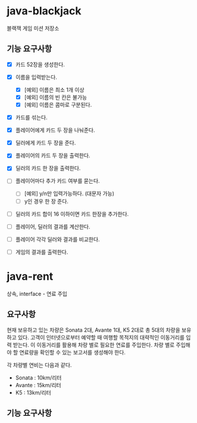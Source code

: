 # java-blackjack
블랙잭 게임 미션 저장소

## 기능 요구사항
- [x] 카드 52장을 생성한다.
- [x] 이름을 입력받는다.
    - [x] [예외] 이름은 최소 1개 이상
    - [x] [예외] 이름의 빈 칸은 불가능
    - [x] [예외] 이름은 콤마로 구분된다.
- [x] 카드를 섞는다.
- [x] 플레이어에게 카드 두 장을 나눠준다.
- [x] 딜러에게 카드 두 장을 준다.
- [x] 플레이어의 카드 두 장을 출력한다.
- [x] 딜러의 카드 한 장을 출력한다.
- [ ] 플레이어마다 추가 카드 여부를 묻는다.
    - [ ] [예외] y/n만 입력가능하다. (대문자 가능)
    - [ ] y인 경우 한 장 준다.
- [ ] 딜러의 카드 합이 16 이하이면 카드 한장을 추가한다.
- [ ] 플레이어, 딜러의 결과를 계산한다.
- [ ] 플레이어 각각 딜러와 결과를 비교한다.
- [ ] 게임의 결과를 출력한다.



# java-rent
상속, interface - 연료 주입

## 요구사항
현재 보유하고 있는 차량은 Sonata 2대, Avante 1대, K5 2대로 총 5대의 차량을 보유하고 있다. 
고객이 인터넷으로부터 예약할 때 여행할 목적지의 대략적인 이동거리를 입력 받는다. 
이 이동거리를 활용해 차량 별로 필요한 연료를 주입한다. 
차량 별로 주입해야 할 연료량을 확인할 수 있는 보고서를 생성해야 한다.

각 차량별 연비는 다음과 같다.

* Sonata : 10km/리터
* Avante : 15km/리터
* K5 : 13km/리터

## 기능 요구사항
